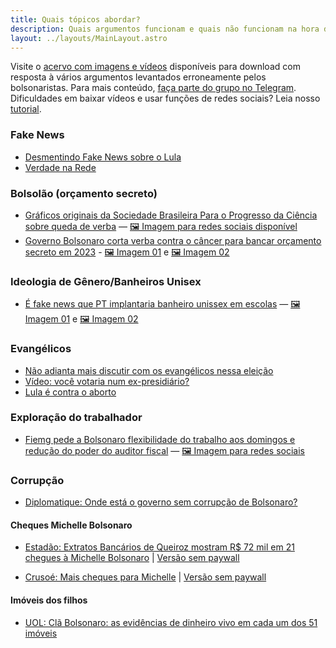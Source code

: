 ```yaml
---
title: Quais tópicos abordar?
description: Quais argumentos funcionam e quais não funcionam na hora de convencer os indecisos?
layout: ../layouts/MainLayout.astro
---
```


Visite o [acervo com imagens e vídeos](https://drive.google.com/drive/folders/10Y_vh5YJp06XPShryTgvNF7MGcmcPa5G) disponíveis para download com resposta à vários argumentos levantados erroneamente pelos bolsonaristas. Para mais conteúdo, [faça parte do grupo no Telegram](https://t.me/+fRKb1oBX6tMxNmMx). Dificuldades em baixar vídeos e usar funções de redes sociais? Leia nosso [tutorial](/tutorial).


### Fake News
- [Desmentindo Fake News sobre o Lula](https://docs.google.com/document/d/1iKY3u1C8g_G__6dyDuDF36Uziau3J7zY/edit)
- [Verdade na Rede](https://lula.com.br/verdade-na-rede/)

### Bolsolão (orçamento secreto)
- [Gráficos originais da Sociedade Brasileira Para o Progresso da Ciência sobre queda de verba](http://portal.sbpcnet.org.br/wp-content/uploads/2022/05/Tabelas-Comparativas-LOA-2022-Atualizado.pdf) — [🖼 Imagem para redes sociais disponível](https://drive.google.com/file/d/1ZZjFFgAbcmBdyjzeES6FGP4Qoq85-55j/view?usp=sharing)
- [Governo Bolsonaro corta verba contra o câncer para bancar orçamento secreto em 2023](https://www.estadao.com.br/politica/governo-bolsonaro-corta-verba-contra-o-cancer-para-bancar-orcamento-secreto-em-2023/) - [🖼 Imagem 01](https://drive.google.com/file/d/1mfUhyx-JYONoyf2qM-boc0O2YhCmzAp9/view?usp=sharing) e [🖼 Imagem 02](https://drive.google.com/file/d/1oz3Rh2fSFbK3TWA3ff1oZNouwDO8Kcy2/view?usp=sharing)

### Ideologia de Gênero/Banheiros Unisex
- [É fake news que PT implantaria banheiro unissex em escolas](https://lula.com.br/e-fake-news-que-pt-implantaria-banheiro-unissex-em-escolas/) — [🖼 Imagem 01](https://drive.google.com/file/d/1T0ujy1k7gwMHKCyxAfy24gqWQbrK4hcI/view?usp=sharing) e [🖼 Imagem 02](https://drive.google.com/file/d/1PEHNVEz11DDTuLFPwK4gXx2IUszF3cny/view?usp=sharing)

### Evangélicos
- [Não adianta mais discutir com os evangélicos nessa eleição](https://theintercept.com/2022/10/07/conversar-com-os-evangelicos-nao-surtira-efeito-agora/)
- [Vídeo: você votaria num ex-presidiário?](https://drive.google.com/file/d/1FaLnHOylIONXUmRn4hJMCcFSIJatTo01/view?usp=sharing)
- [Lula é contra o aborto](https://www1.folha.uol.com.br/poder/2022/10/lula-grava-video-diz-ser-contra-aborto-e-leva-pauta-de-costumes-a-tv.shtml)

### Exploração do trabalhador
- [Fiemg pede a Bolsonaro flexibilidade do trabalho aos domingos e redução do poder do auditor fiscal](https://www.hojeemdia.com.br/economiaefinancas/fiemg-pede-a-bolsonaro-flexibilidade-do-trabalho-aos-domingos-e-reduc-o-do-poder-do-auditor-fiscal-1.925303) — [🖼 Imagem para redes sociais](https://drive.google.com/file/d/1X3d7lj28fHsoRsH--b6InrLe1wy2Opgz/view?usp=sharing)


### Corrupção
- [Diplomatique: Onde está o governo sem corrupção de Bolsonaro?](https://diplomatique.org.br/onde-esta-o-governo-sem-corrupcao-de-bolsonaro/)

#### Cheques Michelle Bolsonaro
- [Estadão: Extratos Bancários de Queiroz mostram R$ 72 mil em 21 chegues à Michelle Bolsonaro](https://politica.estadao.com.br/blogs/fausto-macedo/extratos-bancarios-de-queiroz-mostram-cheques-a-primeira-dama-michelle-bolsonaro/)
| [Versão sem paywall](https://12ft.io/proxy?q=https%3A%2F%2Fpolitica.estadao.com.br%2Fblogs%2Ffausto-macedo%2Fextratos-bancarios-de-queiroz-mostram-cheques-a-primeira-dama-michelle-bolsonaro%2F)

- [Crusoé: Mais cheques para Michelle](https://crusoe.uol.com.br/edicoes/119/mais-cheques-para-michelle/)
| [Versão sem paywall](https://12ft.io/proxy?q=https%3A%2F%2Fcrusoe.uol.com.br%2Fedicoes%2F119%2Fmais-cheques-para-michelle%2F)

#### Imóveis dos filhos
- [UOL: Clã Bolsonaro: as evidências de dinheiro vivo em cada um dos 51 imóveis](https://noticias.uol.com.br/politica/ultimas-noticias/2022/09/09/como-rastreamos-que-o-cla-bolsonaro-pagou-com-dinheiro-vivo-51-imoveis.htm)


